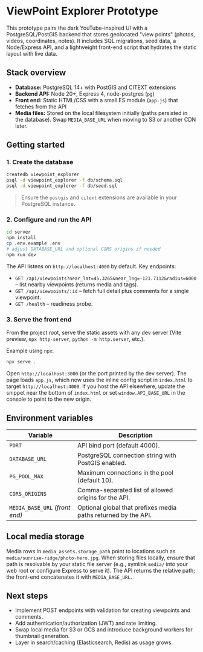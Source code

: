 # ViewPoint Explorer Prototype

This prototype pairs the dark YouTube-inspired UI with a PostgreSQL/PostGIS backend that stores geolocated "view points" (photos, videos, coordinates, notes). It includes SQL migrations, seed data, a Node/Express API, and a lightweight front-end script that hydrates the static layout with live data.

## Stack overview

- **Database:** PostgreSQL 14+ with PostGIS and CITEXT extensions
- **Backend API:** Node 20+, Express 4, node-postgres (`pg`)
- **Front end:** Static HTML/CSS with a small ES module (`app.js`) that fetches from the API
- **Media files:** Stored on the local filesystem initially (paths persisted in the database). Swap `MEDIA_BASE_URL` when moving to S3 or another CDN later.

## Getting started

### 1. Create the database

```bash
createdb viewpoint_explorer
psql -d viewpoint_explorer -f db/schema.sql
psql -d viewpoint_explorer -f db/seed.sql
```

> Ensure the `postgis` and `citext` extensions are available in your PostgreSQL instance.

### 2. Configure and run the API

```bash
cd server
npm install
cp .env.example .env
# adjust DATABASE_URL and optional CORS origins if needed
npm run dev
```

The API listens on `http://localhost:4000` by default. Key endpoints:

- `GET /api/viewpoints?near_lat=45.3265&near_lng=-121.7112&radius=6000` – list nearby viewpoints (returns media and tags).
- `GET /api/viewpoints/:id` – fetch full detail plus comments for a single viewpoint.
- `GET /health` – readiness probe.

### 3. Serve the front end

From the project root, serve the static assets with any dev server (Vite preview, `npx http-server`, `python -m http.server`, etc.).

Example using `npx`:

```bash
npx serve .
```

Open `http://localhost:3000` (or the port printed by the dev server). The page loads `app.js`, which now uses the inline config script in `index.html` to target `http://localhost:4000`. 
If you host the API elsewhere, update the snippet near the bottom of `index.html` or set `window.API_BASE_URL` in the console to point to the new origin.

## Environment variables

| Variable | Description |
| --- | --- |
| `PORT` | API bind port (default 4000). |
| `DATABASE_URL` | PostgreSQL connection string with PostGIS enabled. |
| `PG_POOL_MAX` | Maximum connections in the pool (default 10). |
| `CORS_ORIGINS` | Comma-separated list of allowed origins for the API. |
| `MEDIA_BASE_URL` *(front end)* | Optional global that prefixes media paths returned by the API. |

## Local media storage

Media rows in `media_assets.storage_path` point to locations such as `media/sunrise-ridge/photo-hero.jpg`. When storing files locally, ensure that path is resolvable by your static file server (e.g., symlink `media/` into your web root or configure Express to serve it). The API returns the relative path; the front-end concatenates it with `MEDIA_BASE_URL`.

## Next steps

- Implement POST endpoints with validation for creating viewpoints and comments.
- Add authentication/authorization (JWT) and rate limiting.
- Swap local media for S3 or GCS and introduce background workers for thumbnail generation.
- Layer in search/caching (Elasticsearch, Redis) as usage grows.
